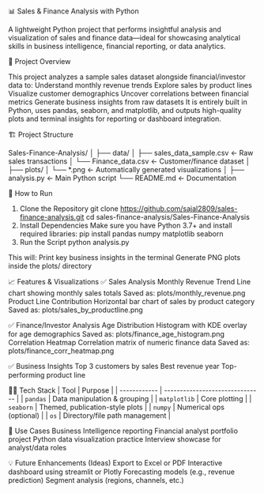 📊 Sales & Finance Analysis with Python

A lightweight Python project that performs insightful analysis and visualization of sales and finance data—ideal for showcasing analytical skills in business intelligence, financial reporting, or data analytics.

🧠 Project Overview

This project analyzes a sample sales dataset alongside financial/investor data to:
Understand monthly revenue trends
Explore sales by product lines
Visualize customer demographics
Uncover correlations between financial metrics
Generate business insights from raw datasets
It is entirely built in Python, uses pandas, seaborn, and matplotlib, and outputs high-quality plots and terminal insights for reporting or dashboard integration.

🏗️ Project Structure

Sales-Finance-Analysis/
│
├── data/
│   ├── sales_data_sample.csv       ← Raw sales transactions
│   └── Finance_data.csv            ← Customer/finance dataset
│
├── plots/
│   └── *.png                       ← Automatically generated visualizations
│
├── analysis.py                     ← Main Python script
└── README.md                       ← Documentation

🚀 How to Run

1. Clone the Repository
   git clone https://github.com/sajal2809/sales-finance-analysis.git
   cd sales-finance-analysis/Sales-Finance-Analysis
2. Install Dependencies
   Make sure you have Python 3.7+ and install required libraries:
   pip install pandas numpy matplotlib seaborn
3. Run the Script
   python analysis.py
   
This will:
Print key business insights in the terminal
Generate PNG plots inside the plots/ directory

📈 Features & Visualizations
✅ Sales Analysis
Monthly Revenue Trend
Line chart showing monthly sales totals
Saved as: plots/monthly_revenue.png
Product Line Contribution
Horizontal bar chart of sales by product category
Saved as: plots/sales_by_productline.png

✅ Finance/Investor Analysis
Age Distribution
Histogram with KDE overlay for age demographics
Saved as: plots/finance_age_histogram.png
Correlation Heatmap
Correlation matrix of numeric finance data
Saved as: plots/finance_corr_heatmap.png

✅ Business Insights 
Top 3 customers by sales
Best revenue year
Top-performing product line

👨‍💻 Tech Stack
| Tool         | Purpose                         |
| ------------ | ------------------------------- |
| `pandas`     | Data manipulation & grouping    |
| `matplotlib` | Core plotting                   |
| `seaborn`    | Themed, publication-style plots |
| `numpy`      | Numerical ops (optional)        |
| `os`         | Directory/file path management  |

🧩 Use Cases
Business Intelligence reporting
Financial analyst portfolio project
Python data visualization practice
Interview showcase for analyst/data roles

💡 Future Enhancements (Ideas)
Export to Excel or PDF
Interactive dashboard using streamlit or Plotly
Forecasting models (e.g., revenue prediction)
Segment analysis (regions, channels, etc.)
